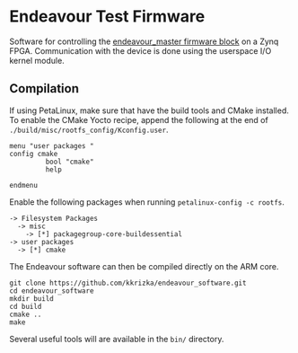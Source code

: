 # Endeavour Test Firmware

Software for controlling the [endeavour_master firmware block](https://github.com/kkrizka/endeavour_firmware) on a Zynq FPGA. Communication with the device is done using the userspace I/O kernel module.

## Compilation
If using PetaLinux, make sure that have the build tools and CMake installed. To enable the CMake Yocto recipe, append the following at the end of `./build/misc/rootfs_config/Kconfig.user`.
```
menu "user packages " 
config cmake  
         bool "cmake"
         help

endmenu
```

Enable the following packages when running `petalinux-config -c rootfs`.
```
-> Filesystem Packages
  -> misc
    -> [*] packagegroup-core-buildessential
-> user packages
  -> [*] cmake
```

The Endeavour software can then be compiled directly on the ARM core.
```
git clone https://github.com/kkrizka/endeavour_software.git
cd endeavour_software
mkdir build
cd build
cmake ..
make
```

Several useful tools will are available in the `bin/` directory.

